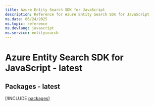 ```yaml
---
title: Azure Entity Search SDK for JavaScript
description: Reference for Azure Entity Search SDK for JavaScript
ms.date: 06/24/2025
ms.topic: reference
ms.devlang: javascript
ms.service: entitysearch
---
```

# Azure Entity Search SDK for JavaScript - latest
## Packages - latest
[!INCLUDE [packages](entity-search-index.md)]